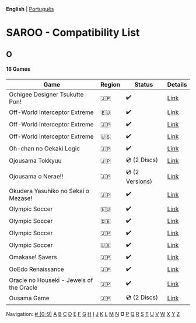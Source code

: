 **English** | [Português](../pt-br/O.md)

# SAROO - Compatibility List

## O

#### 16 Games

| Game                                     | Region | Status             | Details                                                          |
| ---------------------------------------- | ------ | ------------------ | ---------------------------------------------------------------- |
| Ochigee Designer Tsukutte Pon!           | :jp:   | :heavy_check_mark: | [Link](../../../Regions/Retails/Japan/T-9108G/01/README.md)      |
| Off-World Interceptor Extreme            | :eu:   | :heavy_check_mark: | [Link](../../../Regions/Retails/Europe/T-15908H40/01/README.md)  |
| Off-World Interceptor Extreme            | :jp:   | :heavy_check_mark: | [Link](../../../Regions/Retails/Japan/T-15901G/01/README.md)     |
| Off-World Interceptor Extreme            | :us:   | :heavy_check_mark: | [Link](../../../Regions/Retails/USA/T-15908H/01/README.md)       |
| Oh-chan no Oekaki Logic                  | :jp:   | :heavy_check_mark: | [Link](../../../Regions/Retails/Japan/T-1508G/01/README.md)      |
| Ojousama Tokkyuu                         | :jp:   | :cd: (2 Discs)     | [Link](../../../Regions/Retails/Japan/T-27803G/01/README.md)     |
| Ojousama o Nerae!!                       | :jp:   | :cd: (2 Versions)  | [Link](../../../Regions/Retails/Japan/T-38101G/01/README.md)     |
| Okudera Yasuhiko no Sekai o Mezase!      | :jp:   | :heavy_check_mark: | [Link](../../../Regions/Retails/Japan/T-26001G/01/README.md)     |
| Olympic Soccer                           | :eu:   | :heavy_check_mark: | [Link](../../../Regions/Retails/Europe/T-07904H50/01/README.md)  |
| Olympic Soccer                           | :de:   | :heavy_check_mark: | [Link](../../../Regions/Retails/Germany/T-07904H18/01/README.md) |
| Olympic Soccer                           | :jp:   | :heavy_check_mark: | [Link](../../../Regions/Retails/Japan/T-7304G/01/README.md)      |
| Olympic Soccer                           | :us:   | :heavy_check_mark: | [Link](../../../Regions/Retails/USA/T-07904H/01/README.md)       |
| Omakase! Savers                          | :jp:   | :heavy_check_mark: | [Link](../../../Regions/Retails/Japan/GS-9030/01/README.md)      |
| OoEdo Renaissance                        | :jp:   | :heavy_check_mark: | [Link](../../../Regions/Retails/Japan/T-9104G/01/README.md)      |
| Oracle no Houseki - Jewels of the Oracle | :jp:   | :heavy_check_mark: | [Link](../../../Regions/Retails/Japan/T-1511G/01/README.md)      |
| Ousama Game                              | :jp:   | :cd: (2 Discs)     | [Link](../../../Regions/Retails/Japan/T-21904G/01/README.md)     |

Navigation:
[# (0-9)](./09.md) [A](./A.md) [B](./B.md) [C](./C.md) [D](./D.md) [E](./E.md) [F](./F.md) [G](./G.md) [H](./H.md) [I](./I.md) [J](./J.md) [K](./K.md) [L](./L.md) [M](./M.md) [N](./N.md) **O** [P](./P.md) [Q](./Q.md) [R](./R.md) [S](./S.md) [T](./T.md) [U](./U.md) [V](./V.md) [W](./W.md) [X](./X.md) [Y](./Y.md) [Z](./Z.md)
